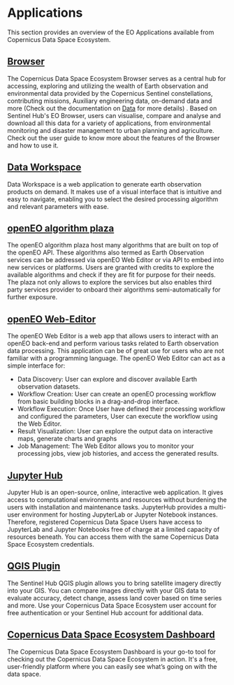 # Applications

This section provides an overview of the EO Applications available from Copernicus Data Space Ecosystem.


## [Browser](/Applications/Browser.md) 

The Copernicus Data Space Ecosystem Browser serves as a central hub for accessing, exploring and utilizing the wealth of Earth observation and environmental data provided by the Copernicus Sentinel constellations, contributing missions, Auxiliary engineering data, on-demand data and more (Check out the documentation on [Data](/Data.qmd) for more details) . Based on Sentinel Hub's EO Browser, users can visualise, compare and analyse and download all this data for a variety of applications, from environmental monitoring and disaster management to urban planning and agriculture. Check out the user guide to know more about the features of the Browser and how to use it.

## [Data Workspace](/Applications/DataWorkspace.md) 

Data Workspace is a web application to generate earth observation products on demand. It makes use of a visual interface that is intuitive and easy to navigate, enabling you to select the desired processing algorithm and relevant parameters with ease.

## [openEO algorithm plaza](/Applications/AlgorithmPlaza.qmd)

The openEO algorithm plaza host many algorithms that are built on top of the openEO API. These algorithms also termed as Earth Observation services can be addressed via openEO Web Editor or via API to embed into new services or platforms. Users are granted with credits to explore the available algorithms and check if they are fit for purpose for their needs. The plaza not only allows to explore the services but also enables third party services provider to onboard their algorithms semi-automatically for further exposure. 

## [openEO Web-Editor](Applications/WebEditor.qmd)

The openEO Web Editor is a web app that allows users to interact with an openEO back-end and perform various tasks related to Earth observation data processing. This application can be of great use for users who are not familiar with a programming language. The openEO Web Editor can act as a simple interface for:


* Data Discovery: User can explore and discover available Earth observation datasets.
* Workflow Creation: User can create an openEO processing workflow from basic building blocks in a drag-and-drop interface.
* Workflow Execution: Once User have defined their processing workflow and configured the parameters, User can execute the workflow using the Web Editor. 
* Result Visualization: User can explore the output data on interactive maps, generate charts and graphs 
* Job Management: The Web Editor allows you to monitor your processing jobs, view job histories, and access the generated results.

## [Jupyter Hub](Applications/JupyterHub.qmd)

Jupyter Hub is an open-source, online, interactive web application. It gives access to computational 
environments and resources without burdening the users with installation and maintenance tasks. JupyterHub provides a multi-user environment for hosting JupyterLab or Jupyter Notebook instances. Therefore, registered Copernicus Data Space Users have access to JupyterLab and Jupyter Notebooks free of charge at a limited capacity of resources beneath. You can access them with the same Copernicus Data Space Ecosystem credentials.

## [QGIS Plugin](Applications/QGIS.qmd)

The Sentinel Hub QGIS plugin allows you to bring satellite imagery directly into your GIS. You can compare images directly with your GIS data to evaluate accuracy, detect change, assess land cover based on time series and more. Use your Copernicus Data Space Ecosystem user account for free authentication or your Sentinel Hub account for additional data.

## [Copernicus Data Space Ecosystem Dashboard](Applications/DataSpaceDashboard.qmd)

The Copernicus Data Space Ecosystem Dashboard is your go-to tool for checking out the Copernicus Data Space Ecosystem in action. It's a free, user-friendly platform where you can easily see what’s going on with the data space.

